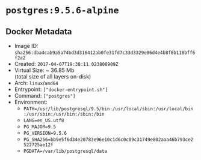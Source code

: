 # `postgres:9.5.6-alpine`

## Docker Metadata

- Image ID: `sha256:dba4cab9a5a74bd3d316412ab0fe31fd7c33d3329e06d4e4b8f8b118bff6f2a2`
- Created: `2017-04-07T19:38:11.023808909Z`
- Virtual Size: ~ 36.85 Mb  
  (total size of all layers on-disk)
- Arch: `linux`/`amd64`
- Entrypoint: `["docker-entrypoint.sh"]`
- Command: `["postgres"]`
- Environment:
  - `PATH=/usr/lib/postgresql/9.5/bin:/usr/local/sbin:/usr/local/bin:/usr/sbin:/usr/bin:/sbin:/bin`
  - `LANG=en_US.utf8`
  - `PG_MAJOR=9.5`
  - `PG_VERSION=9.5.6`
  - `PG_SHA256=bb9e5f6d34e20783e96e10c1d6c0c09c31749e802aaa46b793ce2522725ae12f`
  - `PGDATA=/var/lib/postgresql/data`
